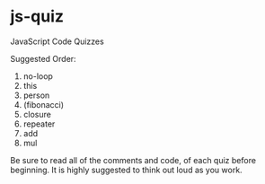 # js-quiz

JavaScript Code Quizzes

Suggested Order:

1. no-loop
1. this
1. person
1. (fibonacci)
1. closure
1. repeater
1. add
1. mul


Be sure to read all of the comments and code, of each quiz before beginning.
It is highly suggested to think out loud as you work.

